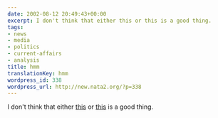 ```yaml
---
date: 2002-08-12 20:49:43+00:00
excerpt: I don't think that either this or this is a good thing.
tags:
- news
- media
- politics
- current-affairs
- analysis
title: hmm
translationKey: hmm
wordpress_id: 338
wordpress_url: http://new.nata2.org/?p=338
---
```


I don't think that either <a href="http://www.drudgereport.com/flash2.htm">this</a> or <a href="http://www.drudgereport.com/flash1.htm">this</a> is a good thing.